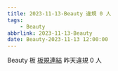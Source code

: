 ```yaml
---
title: 2023-11-13-Beauty 違規 0 人
tags:
    - Beauty
abbrlink: 2023-11-13-Beauty
date: Beauty-2023-11-13 12:00:00
---
```

Beauty 板 [板規連結](https://www.ptt.cc/bbs/Beauty/M.1630069980.A.84B.html)
昨天違規 0 人
